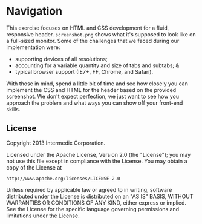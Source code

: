 # Navigation

This exercise focuses on HTML and CSS development for a fluid,
responsive header.  `screenshot.png` shows what it's supposed to look
like on a full-sized monitor.  Some of the challenges that we faced
during our implementation were:

* supporting devices of all resolutions;
* accounting for a variable quantity and size of tabs and subtabs; &
* typical browser support (IE7+, FF, Chrome, and Safari).

With those in mind, spend a little bit of time and see how closely
you can implement the CSS and HTML for the header based on the
provided screenshot.  We don't expect perfection, we just want to see
how you approach the problem and what ways you can show off your
front-end skills. 

## License

Copyright 2013 Intermedix Corporation.
 
Licensed under the Apache License, Version 2.0 (the "License");
you may not use this file except in compliance with the License.
You may obtain a copy of the License at

    http://www.apache.org/licenses/LICENSE-2.0

Unless required by applicable law or agreed to in writing, software
distributed under the License is distributed on an "AS IS" BASIS,
WITHOUT WARRANTIES OR CONDITIONS OF ANY KIND, either express or
implied.  See the License for the specific language governing
permissions and limitations under the License.

